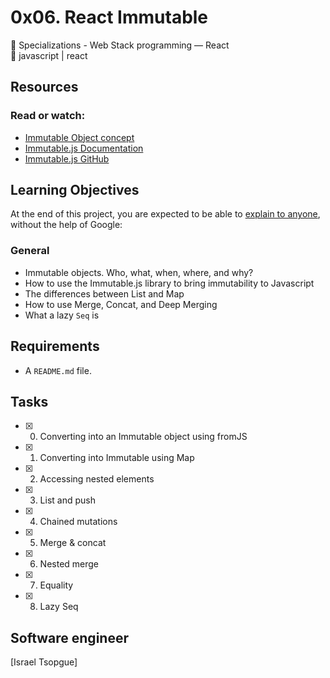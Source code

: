 # 0x06. React Immutable
:open_file_folder: Specializations - Web Stack programming ― React  
:bookmark: javascript | react

## Resources
### Read or watch:
* [Immutable Object concept](https://en.wikipedia.org/wiki/Immutable_object)
* [Immutable.js Documentation](https://immutable-js.github.io/immutable-js/docs/#/)
* [Immutable.js GitHub](https://github.com/immutable-js/immutable-js)

## Learning Objectives
At the end of this project, you are expected to be able to [explain to anyone](https://fs.blog/2012/04/feynman-technique/), without the help of Google:
### General
* Immutable objects. Who, what, when, where, and why?
* How to use the Immutable.js library to bring immutability to Javascript
* The differences between List and Map
* How to use Merge, Concat, and Deep Merging
* What a lazy ```Seq``` is

## Requirements
* A ```README.md``` file.

## Tasks
* [x] 0. Converting into an Immutable object using fromJS
* [x] 1. Converting into Immutable using Map
* [x] 2. Accessing nested elements
* [x] 3. List and push
* [x] 4. Chained mutations
* [x] 5. Merge & concat
* [x] 6. Nested merge
* [x] 7. Equality
* [x] 8. Lazy Seq

## Software engineer
[Israel Tsopgue]